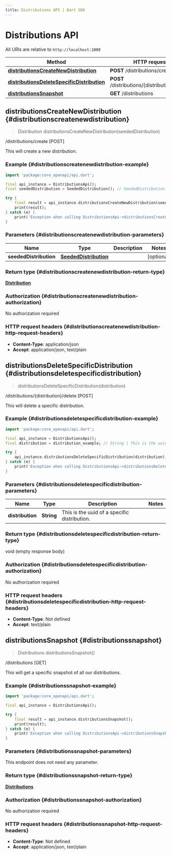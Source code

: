 ```yaml
---
title: Distributions API | Dart SDK
---
```


# Distributions API

All URIs are relative to `http://localhost:1000`

Method | HTTP request | Description
------------- | ------------- | -------------
[**distributionsCreateNewDistribution**](DistributionsApi#distributionscreatenewdistribution) | **POST** /distributions/create | /distributions/create [POST]
[**distributionsDeleteSpecificDistribution**](DistributionsApi#distributionsdeletespecificdistribution) | **POST** /distributions/\{distribution\}/delete | /distributions/\{distribution\}/delete [POST]
[**distributionsSnapshot**](DistributionsApi#distributionssnapshot) | **GET** /distributions | /distributions [GET]


## **distributionsCreateNewDistribution** {#distributionscreatenewdistribution}
> Distribution distributionsCreateNewDistribution(seededDistribution)

/distributions/create [POST]

This will create a new distribution.

### Example {#distributionscreatenewdistribution-example}
```dart
import 'package:core_openapi/api.dart';

final api_instance = DistributionsApi();
final seededDistribution = SeededDistribution(); // SeededDistribution | 

try {
    final result = api_instance.distributionsCreateNewDistribution(seededDistribution);
    print(result);
} catch (e) {
    print('Exception when calling DistributionsApi->distributionsCreateNewDistribution: $e\n');
}
```

### Parameters {#distributionscreatenewdistribution-parameters}

Name | Type | Description  | Notes
------------- | ------------- | ------------- | -------------
 **seededDistribution** | [**SeededDistribution**](../models/SeededDistribution) |  | [optional] 

### Return type {#distributionscreatenewdistribution-return-type}

[**Distribution**](../models/Distribution)

### Authorization {#distributionscreatenewdistribution-authorization}

No authorization required

### HTTP request headers {#distributionscreatenewdistribution-http-request-headers}

 - **Content-Type**: application/json
 - **Accept**: application/json, text/plain

## **distributionsDeleteSpecificDistribution** {#distributionsdeletespecificdistribution}
> distributionsDeleteSpecificDistribution(distribution)

/distributions/\{distribution\}/delete [POST]

This will delete a specific distribution.

### Example {#distributionsdeletespecificdistribution-example}
```dart
import 'package:core_openapi/api.dart';

final api_instance = DistributionsApi();
final distribution = distribution_example; // String | This is the uuid of a specific distribution.

try {
    api_instance.distributionsDeleteSpecificDistribution(distribution);
} catch (e) {
    print('Exception when calling DistributionsApi->distributionsDeleteSpecificDistribution: $e\n');
}
```

### Parameters {#distributionsdeletespecificdistribution-parameters}

Name | Type | Description  | Notes
------------- | ------------- | ------------- | -------------
 **distribution** | **String** | This is the uuid of a specific distribution. | 

### Return type {#distributionsdeletespecificdistribution-return-type}

void (empty response body)

### Authorization {#distributionsdeletespecificdistribution-authorization}

No authorization required

### HTTP request headers {#distributionsdeletespecificdistribution-http-request-headers}

 - **Content-Type**: Not defined
 - **Accept**: text/plain

## **distributionsSnapshot** {#distributionssnapshot}
> Distributions distributionsSnapshot()

/distributions [GET]

This will get a specific snapshot of all our distributions.

### Example {#distributionssnapshot-example}
```dart
import 'package:core_openapi/api.dart';

final api_instance = DistributionsApi();

try {
    final result = api_instance.distributionsSnapshot();
    print(result);
} catch (e) {
    print('Exception when calling DistributionsApi->distributionsSnapshot: $e\n');
}
```

### Parameters {#distributionssnapshot-parameters}
This endpoint does not need any parameter.

### Return type {#distributionssnapshot-return-type}

[**Distributions**](../models/Distributions)

### Authorization {#distributionssnapshot-authorization}

No authorization required

### HTTP request headers {#distributionssnapshot-http-request-headers}

 - **Content-Type**: Not defined
 - **Accept**: application/json, text/plain


